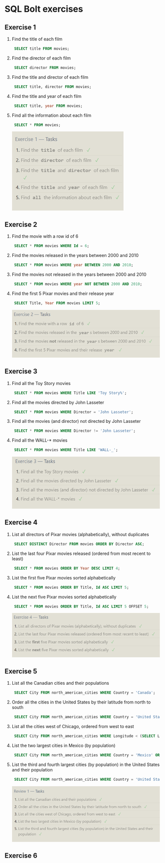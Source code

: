 # SQL Bolt exercises

## Exercise 1

1. Find the title of each film
   ```sql
    SELECT title FROM movies;
   ```
2. Find the director of each film
   ```sql
    SELECT director FROM movies;
   ```
3. Find the title and director of each film
   ```sql
    SELECT title, director FROM movies;
   ```
4. Find the title and year of each film
   ```sql
    SELECT title, year FROM movies;
   ```
5. Find all the information about each film

   ```sql
    SELECT * FROM movies;
   ```

   ![alt text](image.png)

## Exercise 2

1. Find the movie with a row id of 6

   ```sql
    SELECT * FROM movies WHERE Id = 6;
   ```

2. Find the movies released in the years between 2000 and 2010

   ```sql
    SELECT * FROM movies WHERE year BETWEEN 2000 AND 2010;
   ```

3. Find the movies not released in the years between 2000 and 2010

   ```sql
    SELECT * FROM movies WHERE year NOT BETWEEN 2000 AND 2010;
   ```

4. Find the first 5 Pixar movies and their release year

   ```sql
    SELECT Title, Year FROM movies LIMIT 5;
   ```

   ![alt text](image-1.png)

## Exercise 3

1. Find all the Toy Story movies

   ```sql
    SELECT * FROM movies WHERE Title LIKE 'Toy Story%';
   ```

2. Find all the movies directed by John Lasseter

   ```sql
    SELECT * FROM movies WHERE Director = 'John Lasseter';
   ```

3. Find all the movies (and director) not directed by John Lasseter

   ```sql
    SELECT * FROM movies WHERE Director != 'John Lasseter';
   ```

4. Find all the WALL-\* movies

   ```sql
    SELECT * FROM movies WHERE Title LIKE 'WALL-_';
   ```

   ![alt text](image-2.png)

## Exercise 4

1. List all directors of Pixar movies (alphabetically), without duplicates
   ```sql
    SELECT DISTINCT Director FROM movies ORDER BY Director ASC;
   ```
2. List the last four Pixar movies released (ordered from most recent to least)
   ```sql
    SELECT * FROM movies ORDER BY Year DESC LIMIT 4;
   ```
3. List the first five Pixar movies sorted alphabetically
   ```sql
    SELECT * FROM movies ORDER BY Title, Id ASC LIMIT 5;
   ```
4. List the next five Pixar movies sorted alphabetically

   ```sql
    SELECT * FROM movies ORDER BY Title, Id ASC LIMIT 5 OFFSET 5;
   ```

   ![alt text](image-3.png)

## Exercise 5

1. List all the Canadian cities and their populations
   ```sql
    SELECT City FROM north_american_cities WHERE Country = 'Canada';
   ```
2. Order all the cities in the United States by their latitude from north to south
   ```sql
    SELECT City FROM north_american_cities WHERE Country = 'United States' ORDER BY Latitude DESC;
   ```
3. List all the cities west of Chicago, ordered from west to east
   ```sql
    SELECT City FROM north_american_cities WHERE Longitude < (SELECT Longitude FROM north_american_cities WHERE City = 'Chicago') ORDER BY Longitude ASC;
   ```
4. List the two largest cities in Mexico (by population)
   ```sql
    SELECT City FROM north_american_cities WHERE Country = 'Mexico' ORDER BY Population DESC LIMIT 2;
   ```
5. List the third and fourth largest cities (by population) in the United States and their population
   ```sql
    SELECT City FROM north_american_cities WHERE Country = 'United States' ORDER BY Population DESC LIMIT 2 OFFSET 2;
   ```
   ![alt text](image-4.png)

## Exercise 6
